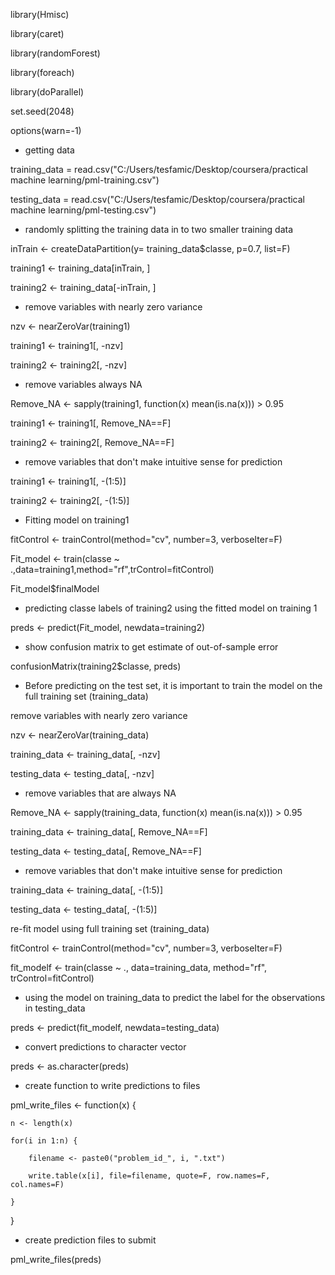 library(Hmisc)

library(caret)

library(randomForest)

library(foreach)

library(doParallel)

set.seed(2048)

options(warn=-1)

- getting data

training_data = read.csv("C:/Users/tesfamic/Desktop/coursera/practical machine learning/pml-training.csv")

testing_data = read.csv("C:/Users/tesfamic/Desktop/coursera/practical machine learning/pml-testing.csv")



- randomly splitting the training data in to two smaller training data

inTrain <- createDataPartition(y= training_data$classe, p=0.7, list=F)

training1 <- training_data[inTrain, ]

training2 <- training_data[-inTrain, ]


- remove variables with nearly zero variance

nzv <- nearZeroVar(training1)

training1 <- training1[, -nzv]

training2 <- training2[, -nzv]


- remove variables always NA

Remove_NA <- sapply(training1, function(x) mean(is.na(x))) > 0.95

training1 <- training1[, Remove_NA==F]

training2 <- training2[, Remove_NA==F]


- remove variables that don't make intuitive sense for prediction 

training1 <- training1[, -(1:5)]

training2 <- training2[, -(1:5)]


- Fitting model on training1

fitControl <- trainControl(method="cv", number=3, verboseIter=F)

Fit_model <- train(classe ~ .,data=training1,method="rf",trControl=fitControl)

Fit_model$finalModel


- predicting classe labels of training2 using the fitted model on training 1

preds <- predict(Fit_model, newdata=training2)


- show confusion matrix to get estimate of out-of-sample error

confusionMatrix(training2$classe, preds)


- Before predicting on the test set, it is important to train the model on the full training set (training_data)

remove variables with nearly zero variance

nzv <- nearZeroVar(training_data)

training_data <- training_data[, -nzv]

testing_data <- testing_data[, -nzv]


- remove variables that are always NA

Remove_NA <- sapply(training_data, function(x) mean(is.na(x))) > 0.95

training_data <- training_data[, Remove_NA==F]

testing_data <- testing_data[, Remove_NA==F]


- remove variables that don't make intuitive sense for prediction 

training_data <- training_data[, -(1:5)]

testing_data <- testing_data[, -(1:5)]

re-fit model using full training set (training_data)


fitControl <- trainControl(method="cv", number=3, verboseIter=F)

fit_modelf <- train(classe ~ ., data=training_data, method="rf", trControl=fitControl)


- using the model on training_data to predict the label for the observations in testing_data

preds <- predict(fit_modelf, newdata=testing_data)


- convert predictions to character vector

preds <- as.character(preds)


- create function to write predictions to files

pml_write_files <- function(x) {

    n <- length(x)
    
    for(i in 1:n) {
    
        filename <- paste0("problem_id_", i, ".txt")
        
        write.table(x[i], file=filename, quote=F, row.names=F, col.names=F)
        
    }
    
}


- create prediction files to submit

pml_write_files(preds)
